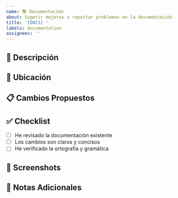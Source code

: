 ```yaml
---
name: 📚 Documentación
about: Sugerir mejoras o reportar problemas en la documentación
title: '[DOCS] '
labels: documentation
assignees: ''
---
```


## 📝 Descripción
<!-- Describe los cambios en la documentación que propones -->

## 📍 Ubicación
<!-- Indica dónde se encuentra la documentación que necesita cambios -->

## 📋 Cambios Propuestos
<!-- Describe los cambios específicos que propones -->

## ✅ Checklist
- [ ] He revisado la documentación existente
- [ ] Los cambios son claros y concisos
- [ ] He verificado la ortografía y gramática

## 📸 Screenshots
<!-- Si aplica, añade screenshots de la documentación actual o propuesta -->

## 📌 Notas Adicionales
<!-- Cualquier información adicional relevante -->